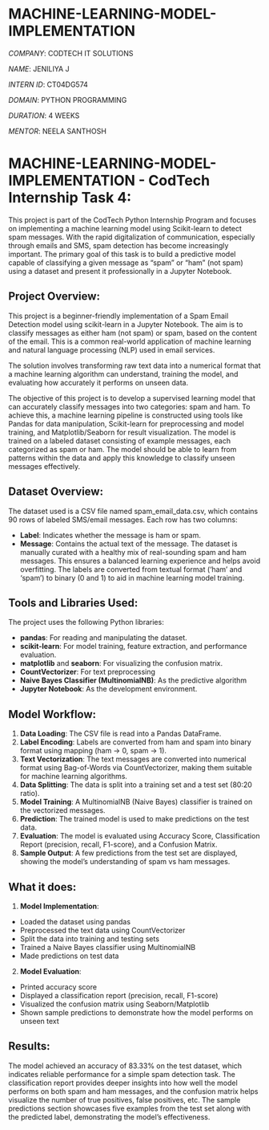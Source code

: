 # MACHINE-LEARNING-MODEL-IMPLEMENTATION

*COMPANY*: CODTECH IT SOLUTIONS

*NAME*: JENILIYA J

*INTERN ID*: CT04DG574

*DOMAIN*: PYTHON PROGRAMMING

*DURATION*: 4 WEEKS

*MENTOR*:  NEELA SANTHOSH

# MACHINE-LEARNING-MODEL-IMPLEMENTATION - CodTech Internship Task 4:
This project is part of the CodTech Python Internship Program and focuses on implementing a machine learning model using Scikit-learn to detect spam messages. With the rapid digitalization of communication, especially through emails and SMS, spam detection has become increasingly important. The primary goal of this task is to build a predictive model capable of classifying a given message as “spam” or “ham” (not spam) using a dataset and present it professionally in a Jupyter Notebook.

## Project Overview:
This project is a beginner-friendly implementation of a Spam Email Detection model using scikit-learn in a Jupyter Notebook. The aim is to classify messages as either ham (not spam) or spam, based on the content of the email. This is a common real-world application of machine learning and natural language processing (NLP) used in email services.

The solution involves transforming raw text data into a numerical format that a machine learning algorithm can understand, training the model, and evaluating how accurately it performs on unseen data.

The objective of this project is to develop a supervised learning model that can accurately classify messages into two categories: spam and ham. To achieve this, a machine learning pipeline is constructed using tools like Pandas for data manipulation, Scikit-learn for preprocessing and model training, and Matplotlib/Seaborn for result visualization. The model is trained on a labeled dataset consisting of example messages, each categorized as spam or ham. The model should be able to learn from patterns within the data and apply this knowledge to classify unseen messages effectively.

## Dataset Overview:
The dataset used is a CSV file named spam_email_data.csv, which contains 90 rows of labeled SMS/email messages. Each row has two columns:
- **Label**: Indicates whether the message is ham or spam.
- **Message**: Contains the actual text of the message.
The dataset is manually curated with a healthy mix of real-sounding spam and ham messages. This ensures a balanced learning experience and helps avoid overfitting. The labels are converted from textual format (‘ham’ and ‘spam’) to binary (0 and 1) to aid in machine learning model training.

## Tools and Libraries Used:
The project uses the following Python libraries:
- **pandas**: For reading and manipulating the dataset.
- **scikit-learn**: For model training, feature extraction, and performance evaluation.
- **matplotlib** and **seaborn**: For visualizing the confusion matrix.
- **CountVectorizer**: For text preprocessing
- **Naive Bayes Classifier (MultinomialNB)**: As the predictive algorithm
- **Jupyter Notebook**: As the development environment.

## Model Workflow:
1. **Data Loading**: The CSV file is read into a Pandas DataFrame.
2. **Label Encoding**: Labels are converted from ham and spam into binary format using mapping (ham → 0, spam → 1).
3. **Text Vectorization**: The text messages are converted into numerical format using Bag-of-Words via CountVectorizer, making them suitable for machine learning algorithms.
4. **Data Splitting**: The data is split into a training set and a test set (80:20 ratio).
5. **Model Training**: A MultinomialNB (Naive Bayes) classifier is trained on the vectorized messages.
6. **Prediction**: The trained model is used to make predictions on the test data.
7. **Evaluation**: The model is evaluated using Accuracy Score, Classification Report (precision, recall, F1-score), and a Confusion Matrix.
8. **Sample Output**: A few predictions from the test set are displayed, showing the model’s understanding of spam vs ham messages.

## What it does:
1. **Model Implementation**:
- Loaded the dataset using pandas
- Preprocessed the text data using CountVectorizer
- Split the data into training and testing sets
- Trained a Naive Bayes classifier using MultinomialNB
- Made predictions on test data

2. **Model Evaluation**:
- Printed accuracy score
- Displayed a classification report (precision, recall, F1-score)
- Visualized the confusion matrix using Seaborn/Matplotlib
- Shown sample predictions to demonstrate how the model performs on unseen text

## Results:
The model achieved an accuracy of 83.33% on the test dataset, which indicates reliable performance for a simple spam detection task. The classification report provides deeper insights into how well the model performs on both spam and ham messages, and the confusion matrix helps visualize the number of true positives, false positives, etc. The sample predictions section showcases five examples from the test set along with the predicted label, demonstrating the model’s effectiveness.


